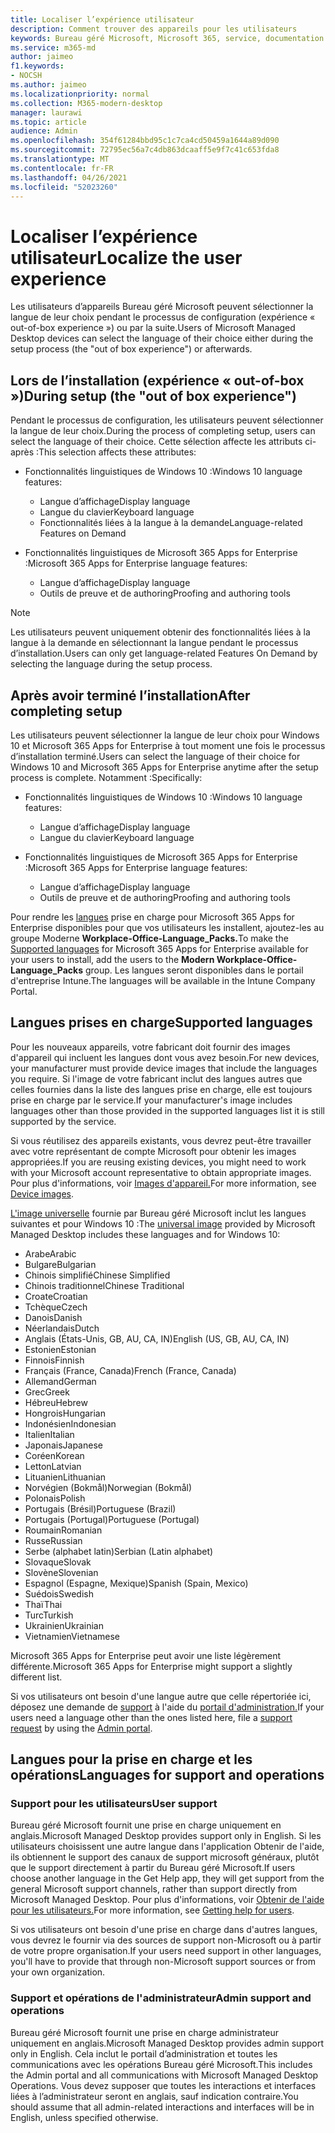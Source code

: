 ```yaml
---
title: Localiser l’expérience utilisateur
description: Comment trouver des appareils pour les utilisateurs
keywords: Bureau géré Microsoft, Microsoft 365, service, documentation
ms.service: m365-md
author: jaimeo
f1.keywords:
- NOCSH
ms.author: jaimeo
ms.localizationpriority: normal
ms.collection: M365-modern-desktop
manager: laurawi
ms.topic: article
audience: Admin
ms.openlocfilehash: 354f61284bbd95c1c7ca4cd50459a1644a89d090
ms.sourcegitcommit: 72795ec56a7c4db863dcaaff5e9f7c41c653fda8
ms.translationtype: MT
ms.contentlocale: fr-FR
ms.lasthandoff: 04/26/2021
ms.locfileid: "52023260"
---
```

# <a name="localize-the-user-experience"></a><span data-ttu-id="734e3-104">Localiser l’expérience utilisateur</span><span class="sxs-lookup"><span data-stu-id="734e3-104">Localize the user experience</span></span>

<span data-ttu-id="734e3-105">Les utilisateurs d’appareils Bureau géré Microsoft peuvent sélectionner la langue de leur choix pendant le processus de configuration (expérience « out-of-box experience ») ou par la suite.</span><span class="sxs-lookup"><span data-stu-id="734e3-105">Users of Microsoft Managed Desktop devices can select the language of their choice either during the setup process (the "out of box experience") or afterwards.</span></span>

## <a name="during-setup-the-out-of-box-experience"></a><span data-ttu-id="734e3-106">Lors de l’installation (expérience « out-of-box »)</span><span class="sxs-lookup"><span data-stu-id="734e3-106">During setup (the "out of box experience")</span></span>

<span data-ttu-id="734e3-107">Pendant le processus de configuration, les utilisateurs peuvent sélectionner la langue de leur choix.</span><span class="sxs-lookup"><span data-stu-id="734e3-107">During the process of completing setup, users can select the language of their choice.</span></span> <span data-ttu-id="734e3-108">Cette sélection affecte les attributs ci-après :</span><span class="sxs-lookup"><span data-stu-id="734e3-108">This selection affects these attributes:</span></span>

- <span data-ttu-id="734e3-109">Fonctionnalités linguistiques de Windows 10 :</span><span class="sxs-lookup"><span data-stu-id="734e3-109">Windows 10 language features:</span></span>
    - <span data-ttu-id="734e3-110">Langue d’affichage</span><span class="sxs-lookup"><span data-stu-id="734e3-110">Display language</span></span>
    - <span data-ttu-id="734e3-111">Langue du clavier</span><span class="sxs-lookup"><span data-stu-id="734e3-111">Keyboard language</span></span>
    - <span data-ttu-id="734e3-112">Fonctionnalités liées à la langue à la demande</span><span class="sxs-lookup"><span data-stu-id="734e3-112">Language-related Features on Demand</span></span>

- <span data-ttu-id="734e3-113">Fonctionnalités linguistiques de Microsoft 365 Apps for Enterprise :</span><span class="sxs-lookup"><span data-stu-id="734e3-113">Microsoft 365 Apps for Enterprise language features:</span></span>
    - <span data-ttu-id="734e3-114">Langue d’affichage</span><span class="sxs-lookup"><span data-stu-id="734e3-114">Display language</span></span>
    - <span data-ttu-id="734e3-115">Outils de preuve et de authoring</span><span class="sxs-lookup"><span data-stu-id="734e3-115">Proofing and authoring tools</span></span>

> [!NOTE]
> <span data-ttu-id="734e3-116">Les utilisateurs peuvent uniquement obtenir des fonctionnalités liées à la langue à la demande en sélectionnant la langue pendant le processus d’installation.</span><span class="sxs-lookup"><span data-stu-id="734e3-116">Users can only get language-related Features On Demand by selecting the language during the setup process.</span></span>

## <a name="after-completing-setup"></a><span data-ttu-id="734e3-117">Après avoir terminé l’installation</span><span class="sxs-lookup"><span data-stu-id="734e3-117">After completing setup</span></span>

<span data-ttu-id="734e3-118">Les utilisateurs peuvent sélectionner la langue de leur choix pour Windows 10 et Microsoft 365 Apps for Enterprise à tout moment une fois le processus d’installation terminé.</span><span class="sxs-lookup"><span data-stu-id="734e3-118">Users can select the language of their choice for Windows 10 and Microsoft 365 Apps for Enterprise anytime after the setup process is complete.</span></span> <span data-ttu-id="734e3-119">Notamment :</span><span class="sxs-lookup"><span data-stu-id="734e3-119">Specifically:</span></span>

- <span data-ttu-id="734e3-120">Fonctionnalités linguistiques de Windows 10 :</span><span class="sxs-lookup"><span data-stu-id="734e3-120">Windows 10 language features:</span></span>
    - <span data-ttu-id="734e3-121">Langue d’affichage</span><span class="sxs-lookup"><span data-stu-id="734e3-121">Display language</span></span>
    - <span data-ttu-id="734e3-122">Langue du clavier</span><span class="sxs-lookup"><span data-stu-id="734e3-122">Keyboard language</span></span>

- <span data-ttu-id="734e3-123">Fonctionnalités linguistiques de Microsoft 365 Apps for Enterprise :</span><span class="sxs-lookup"><span data-stu-id="734e3-123">Microsoft 365 Apps for Enterprise language features:</span></span>
    - <span data-ttu-id="734e3-124">Langue d’affichage</span><span class="sxs-lookup"><span data-stu-id="734e3-124">Display language</span></span>
    - <span data-ttu-id="734e3-125">Outils de preuve et de authoring</span><span class="sxs-lookup"><span data-stu-id="734e3-125">Proofing and authoring tools</span></span>

<span data-ttu-id="734e3-126">Pour rendre les [langues](#supported-languages) prise en charge pour Microsoft 365 Apps for Enterprise disponibles pour que vos utilisateurs les installent, ajoutez-les au groupe Moderne **Workplace-Office-Language_Packs.**</span><span class="sxs-lookup"><span data-stu-id="734e3-126">To make the [Supported languages](#supported-languages) for Microsoft 365 Apps for Enterprise available for your users to install, add the users to the **Modern Workplace-Office-Language_Packs** group.</span></span> <span data-ttu-id="734e3-127">Les langues seront disponibles dans le portail d'entreprise Intune.</span><span class="sxs-lookup"><span data-stu-id="734e3-127">The languages will be available in the Intune Company Portal.</span></span>


## <a name="supported-languages"></a><span data-ttu-id="734e3-128">Langues prises en charge</span><span class="sxs-lookup"><span data-stu-id="734e3-128">Supported languages</span></span>

<span data-ttu-id="734e3-129">Pour les nouveaux appareils, votre fabricant doit fournir des images d'appareil qui incluent les langues dont vous avez besoin.</span><span class="sxs-lookup"><span data-stu-id="734e3-129">For new devices, your manufacturer must provide device images that include the languages you require.</span></span> <span data-ttu-id="734e3-130">Si l'image de votre fabricant inclut des langues autres que celles fournies dans la liste des langues prise en charge, elle est toujours prise en charge par le service.</span><span class="sxs-lookup"><span data-stu-id="734e3-130">If your manufacturer's image includes languages other than those provided in the supported languages list it is still supported by the service.</span></span>

<span data-ttu-id="734e3-131">Si vous réutilisez des appareils existants, vous devrez peut-être travailler avec votre représentant de compte Microsoft pour obtenir les images appropriées.</span><span class="sxs-lookup"><span data-stu-id="734e3-131">If you are reusing existing devices, you might need to work with your Microsoft account representative to obtain appropriate images.</span></span> <span data-ttu-id="734e3-132">Pour plus d'informations, voir [Images d'appareil.](../service-description/device-images.md)</span><span class="sxs-lookup"><span data-stu-id="734e3-132">For more information, see [Device images](../service-description/device-images.md).</span></span>

<span data-ttu-id="734e3-133">[L'image universelle](../service-description/device-images.md#universal-image) fournie par Bureau géré Microsoft inclut les langues suivantes et pour Windows 10 :</span><span class="sxs-lookup"><span data-stu-id="734e3-133">The [universal image](../service-description/device-images.md#universal-image) provided by Microsoft Managed Desktop includes these languages and for Windows 10:</span></span>

- <span data-ttu-id="734e3-134">Arabe</span><span class="sxs-lookup"><span data-stu-id="734e3-134">Arabic</span></span>
- <span data-ttu-id="734e3-135">Bulgare</span><span class="sxs-lookup"><span data-stu-id="734e3-135">Bulgarian</span></span>
- <span data-ttu-id="734e3-136">Chinois simplifié</span><span class="sxs-lookup"><span data-stu-id="734e3-136">Chinese Simplified</span></span>
- <span data-ttu-id="734e3-137">Chinois traditionnel</span><span class="sxs-lookup"><span data-stu-id="734e3-137">Chinese Traditional</span></span>
- <span data-ttu-id="734e3-138">Croate</span><span class="sxs-lookup"><span data-stu-id="734e3-138">Croatian</span></span>
- <span data-ttu-id="734e3-139">Tchèque</span><span class="sxs-lookup"><span data-stu-id="734e3-139">Czech</span></span>
- <span data-ttu-id="734e3-140">Danois</span><span class="sxs-lookup"><span data-stu-id="734e3-140">Danish</span></span>  
- <span data-ttu-id="734e3-141">Néerlandais</span><span class="sxs-lookup"><span data-stu-id="734e3-141">Dutch</span></span>  
- <span data-ttu-id="734e3-142">Anglais (États-Unis, GB, AU, CA, IN)</span><span class="sxs-lookup"><span data-stu-id="734e3-142">English (US, GB, AU, CA, IN)</span></span>
- <span data-ttu-id="734e3-143">Estonien</span><span class="sxs-lookup"><span data-stu-id="734e3-143">Estonian</span></span>
- <span data-ttu-id="734e3-144">Finnois</span><span class="sxs-lookup"><span data-stu-id="734e3-144">Finnish</span></span> 
- <span data-ttu-id="734e3-145">Français (France, Canada)</span><span class="sxs-lookup"><span data-stu-id="734e3-145">French (France, Canada)</span></span>
- <span data-ttu-id="734e3-146">Allemand</span><span class="sxs-lookup"><span data-stu-id="734e3-146">German</span></span>
- <span data-ttu-id="734e3-147">Grec</span><span class="sxs-lookup"><span data-stu-id="734e3-147">Greek</span></span>
- <span data-ttu-id="734e3-148">Hébreu</span><span class="sxs-lookup"><span data-stu-id="734e3-148">Hebrew</span></span>
- <span data-ttu-id="734e3-149">Hongrois</span><span class="sxs-lookup"><span data-stu-id="734e3-149">Hungarian</span></span>
- <span data-ttu-id="734e3-150">Indonésien</span><span class="sxs-lookup"><span data-stu-id="734e3-150">Indonesian</span></span>
- <span data-ttu-id="734e3-151">Italien</span><span class="sxs-lookup"><span data-stu-id="734e3-151">Italian</span></span>
- <span data-ttu-id="734e3-152">Japonais</span><span class="sxs-lookup"><span data-stu-id="734e3-152">Japanese</span></span>
- <span data-ttu-id="734e3-153">Coréen</span><span class="sxs-lookup"><span data-stu-id="734e3-153">Korean</span></span>
- <span data-ttu-id="734e3-154">Letton</span><span class="sxs-lookup"><span data-stu-id="734e3-154">Latvian</span></span>
- <span data-ttu-id="734e3-155">Lituanien</span><span class="sxs-lookup"><span data-stu-id="734e3-155">Lithuanian</span></span>
- <span data-ttu-id="734e3-156">Norvégien (Bokmål)</span><span class="sxs-lookup"><span data-stu-id="734e3-156">Norwegian (Bokmål)</span></span>
- <span data-ttu-id="734e3-157">Polonais</span><span class="sxs-lookup"><span data-stu-id="734e3-157">Polish</span></span>
- <span data-ttu-id="734e3-158">Portugais (Brésil)</span><span class="sxs-lookup"><span data-stu-id="734e3-158">Portuguese (Brazil)</span></span>
- <span data-ttu-id="734e3-159">Portugais (Portugal)</span><span class="sxs-lookup"><span data-stu-id="734e3-159">Portuguese (Portugal)</span></span>
- <span data-ttu-id="734e3-160">Roumain</span><span class="sxs-lookup"><span data-stu-id="734e3-160">Romanian</span></span>
- <span data-ttu-id="734e3-161">Russe</span><span class="sxs-lookup"><span data-stu-id="734e3-161">Russian</span></span> 
- <span data-ttu-id="734e3-162">Serbe (alphabet latin)</span><span class="sxs-lookup"><span data-stu-id="734e3-162">Serbian (Latin alphabet)</span></span>
- <span data-ttu-id="734e3-163">Slovaque</span><span class="sxs-lookup"><span data-stu-id="734e3-163">Slovak</span></span>
- <span data-ttu-id="734e3-164">Slovène</span><span class="sxs-lookup"><span data-stu-id="734e3-164">Slovenian</span></span>
- <span data-ttu-id="734e3-165">Espagnol (Espagne, Mexique)</span><span class="sxs-lookup"><span data-stu-id="734e3-165">Spanish (Spain, Mexico)</span></span>
- <span data-ttu-id="734e3-166">Suédois</span><span class="sxs-lookup"><span data-stu-id="734e3-166">Swedish</span></span>
- <span data-ttu-id="734e3-167">Thaï</span><span class="sxs-lookup"><span data-stu-id="734e3-167">Thai</span></span>
- <span data-ttu-id="734e3-168">Turc</span><span class="sxs-lookup"><span data-stu-id="734e3-168">Turkish</span></span>
- <span data-ttu-id="734e3-169">Ukrainien</span><span class="sxs-lookup"><span data-stu-id="734e3-169">Ukrainian</span></span>
- <span data-ttu-id="734e3-170">Vietnamien</span><span class="sxs-lookup"><span data-stu-id="734e3-170">Vietnamese</span></span>

<span data-ttu-id="734e3-171">Microsoft 365 Apps for Enterprise peut avoir une liste légèrement différente.</span><span class="sxs-lookup"><span data-stu-id="734e3-171">Microsoft 365 Apps for Enterprise might support a slightly different list.</span></span>

<span data-ttu-id="734e3-172">Si vos utilisateurs ont besoin d'une langue autre que celle répertoriée ici, déposez une demande de [support](../working-with-managed-desktop/admin-support.md) à l'aide du [portail d'administration.](access-admin-portal.md)</span><span class="sxs-lookup"><span data-stu-id="734e3-172">If your users need a language other than the ones listed here, file a [support request](../working-with-managed-desktop/admin-support.md) by using the [Admin portal](access-admin-portal.md).</span></span>

## <a name="languages-for-support-and-operations"></a><span data-ttu-id="734e3-173">Langues pour la prise en charge et les opérations</span><span class="sxs-lookup"><span data-stu-id="734e3-173">Languages for support and operations</span></span>

### <a name="user-support"></a><span data-ttu-id="734e3-174">Support pour les utilisateurs</span><span class="sxs-lookup"><span data-stu-id="734e3-174">User support</span></span>
<span data-ttu-id="734e3-175">Bureau géré Microsoft fournit une prise en charge uniquement en anglais.</span><span class="sxs-lookup"><span data-stu-id="734e3-175">Microsoft Managed Desktop provides support only in English.</span></span> <span data-ttu-id="734e3-176">Si les utilisateurs choisissent une autre langue dans l'application Obtenir de l'aide, ils obtiennent le support des canaux de support microsoft généraux, plutôt que le support directement à partir du Bureau géré Microsoft.</span><span class="sxs-lookup"><span data-stu-id="734e3-176">If users choose another language in the Get Help app, they will get support from the general Microsoft support channels, rather than support directly from Microsoft Managed Desktop.</span></span> <span data-ttu-id="734e3-177">Pour plus d'informations, voir [Obtenir de l'aide pour les utilisateurs.](../working-with-managed-desktop/end-user-support.md)</span><span class="sxs-lookup"><span data-stu-id="734e3-177">For more information, see [Getting help for users](../working-with-managed-desktop/end-user-support.md).</span></span>

<span data-ttu-id="734e3-178">Si vos utilisateurs ont besoin d'une prise en charge dans d'autres langues, vous devrez le fournir via des sources de support non-Microsoft ou à partir de votre propre organisation.</span><span class="sxs-lookup"><span data-stu-id="734e3-178">If your users need support in other languages, you'll have to provide that through non-Microsoft support sources or from your own organization.</span></span>

### <a name="admin-support-and-operations"></a><span data-ttu-id="734e3-179">Support et opérations de l'administrateur</span><span class="sxs-lookup"><span data-stu-id="734e3-179">Admin support and operations</span></span>
<span data-ttu-id="734e3-180">Bureau géré Microsoft fournit une prise en charge administrateur uniquement en anglais.</span><span class="sxs-lookup"><span data-stu-id="734e3-180">Microsoft Managed Desktop provides admin support only in English.</span></span> <span data-ttu-id="734e3-181">Cela inclut le portail d’administration et toutes les communications avec les opérations Bureau géré Microsoft.</span><span class="sxs-lookup"><span data-stu-id="734e3-181">This includes the Admin portal and all communications with Microsoft Managed Desktop Operations.</span></span> <span data-ttu-id="734e3-182">Vous devez supposer que toutes les interactions et interfaces liées à l’administrateur seront en anglais, sauf indication contraire.</span><span class="sxs-lookup"><span data-stu-id="734e3-182">You should assume that all admin-related interactions and interfaces will be in English, unless specified otherwise.</span></span>


